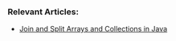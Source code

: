 ### Relevant Articles:
- [Join and Split Arrays and Collections in Java](http://www.baeldung.com/java-join-and-split)
